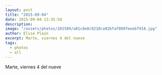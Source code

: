 ```yaml
---
layout: post
title: "2015-09-04"
date: 2015-09-04 13:35:54
description: 
image: "/assets/photos/201509/a01c8e8c9210ca92bfaf089feeebf918.jpg"
author: Elise Plain
excerpt: Marte, viernes 4 del nueve
tags: 
  - photos
  - all
---
```


Marte, viernes 4 del nueve
<p></p>
